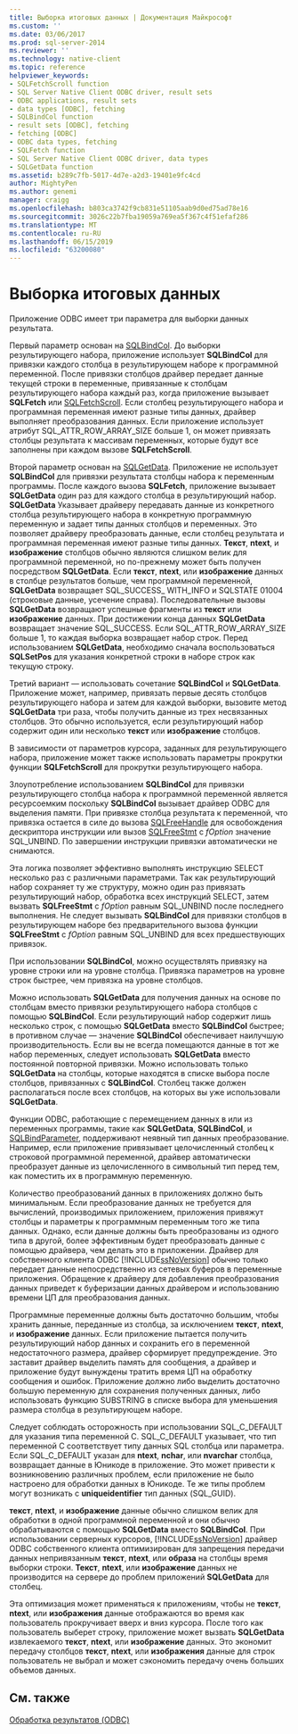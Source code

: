 ```yaml
---
title: Выборка итоговых данных | Документация Майкрософт
ms.custom: ''
ms.date: 03/06/2017
ms.prod: sql-server-2014
ms.reviewer: ''
ms.technology: native-client
ms.topic: reference
helpviewer_keywords:
- SQLFetchScroll function
- SQL Server Native Client ODBC driver, result sets
- ODBC applications, result sets
- data types [ODBC], fetching
- SQLBindCol function
- result sets [ODBC], fetching
- fetching [ODBC]
- ODBC data types, fetching
- SQLFetch function
- SQL Server Native Client ODBC driver, data types
- SQLGetData function
ms.assetid: b289c7fb-5017-4d7e-a2d3-19401e9fc4cd
author: MightyPen
ms.author: genemi
manager: craigg
ms.openlocfilehash: b803ca3742f9cb831e51105aab9d0ed75ad78e16
ms.sourcegitcommit: 3026c22b7fba19059a769ea5f367c4f51efaf286
ms.translationtype: MT
ms.contentlocale: ru-RU
ms.lasthandoff: 06/15/2019
ms.locfileid: "63200080"
---
```

# <a name="fetching-result-data"></a>Выборка итоговых данных
  Приложение ODBC имеет три параметра для выборки данных результата.  
  
 Первый параметр основан на [SQLBindCol](../native-client-odbc-api/sqlbindcol.md). До выборки результирующего набора, приложение использует **SQLBindCol** для привязки каждого столбца в результирующем наборе к программной переменной. После привязки столбцов драйвер передает данные текущей строки в переменные, привязанные к столбцам результирующего набора каждый раз, когда приложение вызывает **SQLFetch** или [SQLFetchScroll](../native-client-odbc-api/sqlfetchscroll.md). Если столбец результирующего набора и программная переменная имеют разные типы данных, драйвер выполняет преобразования данных. Если приложение использует атрибут SQL_ATTR_ROW_ARRAY_SIZE больше 1, он может привязать столбцы результата к массивам переменных, которые будут все заполнены при каждом вызове **SQLFetchScroll**.  
  
 Второй параметр основан на [SQLGetData](../native-client-odbc-api/sqlgetdata.md). Приложение не использует **SQLBindCol** для привязки результата столбцы набора к переменным программы. После каждого вызова **SQLFetch**, приложение вызывает **SQLGetData** один раз для каждого столбца в результирующий набор. **SQLGetData** Указывает драйверу передавать данные из конкретного столбца результирующего набора в конкретную программную переменную и задает типы данных столбцов и переменных. Это позволяет драйверу преобразовать данные, если столбец результата и программная переменная имеют разные типы данных. **Текст**, **ntext**, и **изображение** столбцов обычно являются слишком велик для программной переменной, но по-прежнему может быть получен посредством **SQLGetData**. Если **текст**, **ntext**, или **изображение** данных в столбце результатов больше, чем программной переменной, **SQLGetData** возвращает SQL_SUCCESS_ WITH_INFO и SQLSTATE 01004 (строковые данные, усечение справа). Последовательные вызовы **SQLGetData** возвращают успешные фрагменты из **текст** или **изображение** данных. При достижении конца данных **SQLGetData** возвращает значение SQL_SUCCESS. Если SQL_ATTR_ROW_ARRAY_SIZE больше 1, то каждая выборка возвращает набор строк. Перед использованием **SQLGetData**, необходимо сначала воспользоваться **SQLSetPos** для указания конкретной строки в наборе строк как текущую строку.  
  
 Третий вариант — использовать сочетание **SQLBindCol** и **SQLGetData**. Приложение может, например, привязать первые десять столбцов результирующего набора и затем для каждой выборки, вызовите метод **SQLGetData** три раза, чтобы получить данные из трех несвязанных столбцов. Это обычно используется, если результирующий набор содержит один или несколько **текст** или **изображение** столбцов.  
  
 В зависимости от параметров курсора, заданных для результирующего набора, приложение может также использовать параметры прокрутки функции **SQLFetchScroll** для прокрутки результирующего набора.  
  
 Злоупотребление использованием **SQLBindCol** для привязки результирующего столбца набора к программной переменной является ресурсоемким поскольку **SQLBindCol** вызывает драйвер ODBC для выделения памяти. При привязке столбца результата к переменной, что привязка остается в силе до вызова [SQLFreeHandle](../native-client-odbc-api/sqlfreehandle.md) для освобождения дескриптора инструкции или вызов [SQLFreeStmt](../native-client-odbc-api/sqlfreestmt.md) с *fOption* значение SQL_UNBIND. По завершении инструкции привязки автоматически не снимаются.  
  
 Эта логика позволяет эффективно выполнять инструкцию SELECT несколько раз с различными параметрами. Так как результирующий набор сохраняет ту же структуру, можно один раз привязать результирующий набор, обработка всех инструкций SELECT, затем вызвать **SQLFreeStmt** с *fOption* равным SQL_UNBIND после последнего выполнения. Не следует вызывать **SQLBindCol** для привязки столбцов в результирующем наборе без предварительного вызова функции **SQLFreeStmt** с *fOption* равным SQL_UNBIND для всех предшествующих привязок.  
  
 При использовании **SQLBindCol**, можно осуществлять привязку на уровне строки или на уровне столбца. Привязка параметров на уровне строк быстрее, чем привязка на уровне столбцов.  
  
 Можно использовать **SQLGetData** для получения данных на основе по столбцам вместо привязки результирующего набора столбцов с помощью **SQLBindCol**. Если результирующий набор содержит лишь несколько строк, с помощью **SQLGetData** вместо **SQLBindCol** быстрее; в противном случае — значение **SQLBindCol** обеспечивает наилучшую производительность. Если вы не всегда помещаются данные в тот же набор переменных, следует использовать **SQLGetData** вместо постоянной повторной привязки. Можно использовать только **SQLGetData** на столбцы, которые находятся в списке выбора после столбцов, привязанных с **SQLBindCol**. Столбец также должен располагаться после всех столбцов, на которых вы уже использовали **SQLGetData**.  
  
 Функции ODBC, работающие с перемещением данных в или из переменных программы, такие как **SQLGetData**, **SQLBindCol**, и [SQLBindParameter](../native-client-odbc-api/sqlbindparameter.md), поддерживают неявный тип данных преобразование. Например, если приложение привязывает целочисленный столбец к строковой программной переменной, драйвер автоматически преобразует данные из целочисленного в символьный тип перед тем, как поместить их в программную переменную.  
  
 Количество преобразований данных в приложениях должно быть минимальным. Если преобразование данных не требуется для вычислений, производимых приложением, приложения привяжут столбцы и параметры к программным переменным того же типа данных. Однако, если данные должны быть преобразованы из одного типа в другой, более эффективным будет преобразовать данные с помощью драйвера, чем делать это в приложении. Драйвер для собственного клиента ODBC [!INCLUDE[ssNoVersion](../../includes/ssnoversion-md.md)] обычно только передает данные непосредственно из сетевых буферов в переменные приложения. Обращение к драйверу для добавления преобразования данных приведет к буферизации данных драйвером и использованию времени ЦП для преобразования данных.  
  
 Программные переменные должны быть достаточно большим, чтобы хранить данные, переданные из столбца, за исключением **текст**, **ntext**, и **изображение** данных. Если приложение пытается получить результирующий набор данных и сохранить его в переменной недостаточного размера, драйвер сформирует предупреждение. Это заставит драйвер выделить память для сообщения, а драйвер и приложение будут вынуждены тратить время ЦП на обработку сообщения и ошибок. Приложение должно либо выделить достаточно большую переменную для сохранения полученных данных, либо использовать функцию SUBSTRING в списке выбора для уменьшения размера столбца в результирующем наборе.  
  
 Следует соблюдать осторожность при использовании SQL_C_DEFAULT для указания типа переменной C. SQL_C_DEFAULT указывает, что тип переменной C соответствует типу данных SQL столбца или параметра. Если SQL_C_DEFAULT указан для **ntext**, **nchar**, или **nvarchar** столбца, возвращает данные в Юникоде в приложение. Это может привести к возникновению различных проблем, если приложение не было настроено для обработки данных в Юникоде. Те же типы проблем могут возникать с **uniqueidentifier** тип данных (SQL_GUID).  
  
 **текст**, **ntext**, и **изображение** данные обычно слишком велик для обработки в одной программной переменной и они обычно обрабатываются с помощью **SQLGetData** вместо **SQLBindCol**. При использовании серверных курсоров, [!INCLUDE[ssNoVersion](../../includes/ssnoversion-md.md)] драйвер ODBC собственного клиента оптимизирован для запрещения передачи данных непривязанным **текст**, **ntext**, или **образа** на столбцы время выборки строки. **Текст**, **ntext**, или **изображение** данных не производится на сервере до проблем приложений **SQLGetData** для столбец.  
  
 Эта оптимизация может применяться к приложениям, чтобы не **текст**, **ntext**, или **изображения** данные отображаются во время как пользователь прокручивает вверх и вниз курсора. После того как пользователь выберет строку, приложение может вызвать **SQLGetData** извлекаемого **текст**, **ntext**, или **изображение** данных. Это экономит передачу столбцов **текст**, **ntext**, или **изображения** данные для строк пользователь не выбрал и может сэкономить передачу очень больших объемов данных.  
  
## <a name="see-also"></a>См. также  
 [Обработка результатов &#40;ODBC&#41;](processing-results-odbc.md)  
  
  
